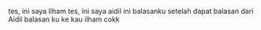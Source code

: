tes, ini saya Ilham
tes, ini saya aidil
ini balasanku setelah dapat balasan dari Aidil
balasan ku ke kau ilham cokk